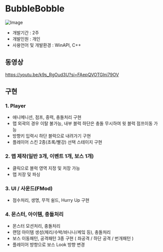 # BubbleBobble
![Image](https://github.com/user-attachments/assets/02059ed3-c25b-4501-9b19-9dca300e5085)
* 개발기간 : 2주
* 개발인원 : 개인
* 사용언어 및 개발환경 : WinAPI, C++

  

## 동영상
https://youtu.be/k9s_RgOud3U?si=FAepQVOTGlni79OV


## 구현
### 1.	Player
 - 애니메니션, 점프, 중력, 충돌처리 구현
 - 맵 외곽의 경우 이탈 불가능, 내부 블럭 하단은 충돌 무시하여
윗 블럭 점프이동 가능
 - 방향키 입력시 하단 블럭으로 내려가기 구현
 - 플레이어 스킨 2종(초록/빨강) 선택 스테이지 구현

### 2. 맵 제작(일반 3개, 이벤트 1개, 보스 1개)
 - 클릭으로 블럭 영역 지정 및 저장 가능
 - 맵 저장 및 파싱
   
### 3. UI / 사운드(FMod)
 - 점수처리, 생명, 무적 쉴드, Hurry Up 구현

### 4. 몬스터, 아이템, 충돌처리
 - 몬스터 모션처리, 충돌처리
 - 랜덤 아이템 생성(체리/수박/바나나/케잌 등), 충돌처리
 - 보스 이동패턴, 공격패턴 3종 구현 ( 좌공격 / 하단 공격 / 번개패턴 )
 - 플레이어 뱡향으로 보스 Look 방향 변경
